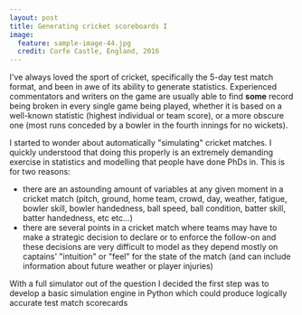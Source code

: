 ```yaml
---
layout: post
title: Generating cricket scoreboards I
image:
  feature: sample-image-44.jpg
  credit: Corfe Castle, England, 2016
---
```


I've always loved the sport of cricket, specifically the 5-day test match format, and been in awe of its ability to generate statistics. Experienced commentators and writers on the game are usually able to find **some** record being broken in every single game being played, whether it is based on a well-known statistic (highest individual or team score), or a more obscure one (most runs conceded by a bowler in the fourth innings for no wickets). 

I started to wonder about automatically "simulating" cricket matches. I quickly understood that doing this properly is an extremely demanding exercise in statistics and modelling that people have done PhDs in. This is for two reasons:

- there are an astounding amount of variables at any given moment in a cricket match (pitch, ground, home team, crowd, day, weather, fatigue, bowler skill, bowler handedness, ball speed, ball condition, batter skill, batter handedness, etc etc...)
- there are several points in a cricket match where teams may have to make a strategic decision to declare or to enforce the follow-on and these decisions are very difficult to model as they depend mostly on captains' "intuition" or "feel" for the state of the match (and can include information about future weather or player injuries)

With a full simulator out of the question I decided the first step was to develop a basic simulation engine in Python which could produce logically accurate test match scorecards 
